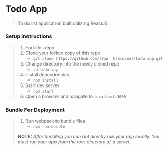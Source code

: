 # Todo App

> To do list application built utilizing ReactJS.

### Setup Instructions

> 1. Fork this repo
> 1. Clone your forked copy of this repo
>    - `git clone https://github.com/[Your Username]/todo-app.git`
> 1. Change directory into the newly cloned repo
>    - `cd todo-app`
> 1. Install dependencies 
>    - `npm install`
> 1. Start dev server
>    - `npm start`
> 1. Open a browser and navigate to `localhost:3000`

### Bundle For Deployment

> 1. Run webpack to bundle files
>    - `npm run bundle`
> 
> **NOTE:** *After bundling you can not directly run your app locally. You must run your app from the root directory of a server.*
